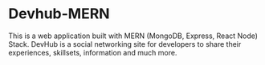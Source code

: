 # Devhub-MERN

This is a web application built with MERN (MongoDB, Express, React Node) Stack. DevHub is a social networking site for developers to share their experiences, skillsets, information and much more.
